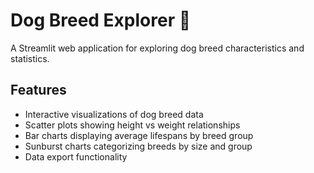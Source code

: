 # Dog Breed Explorer 🐶

A Streamlit web application for exploring dog breed characteristics and
statistics.

## Features

- Interactive visualizations of dog breed data
- Scatter plots showing height vs weight relationships
- Bar charts displaying average lifespans by breed group
- Sunburst charts categorizing breeds by size and group
- Data export functionality

